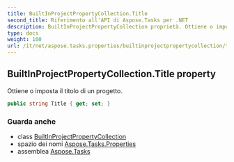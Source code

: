 ```yaml
---
title: BuiltInProjectPropertyCollection.Title
second_title: Riferimento all'API di Aspose.Tasks per .NET
description: BuiltInProjectPropertyCollection proprietà. Ottiene o imposta il titolo di un progetto.
type: docs
weight: 100
url: /it/net/aspose.tasks.properties/builtinprojectpropertycollection/title/
---
```

## BuiltInProjectPropertyCollection.Title property

Ottiene o imposta il titolo di un progetto.

```csharp
public string Title { get; set; }
```

### Guarda anche

* class [BuiltInProjectPropertyCollection](../)
* spazio dei nomi [Aspose.Tasks.Properties](../../builtinprojectpropertycollection/)
* assemblea [Aspose.Tasks](../../../)


